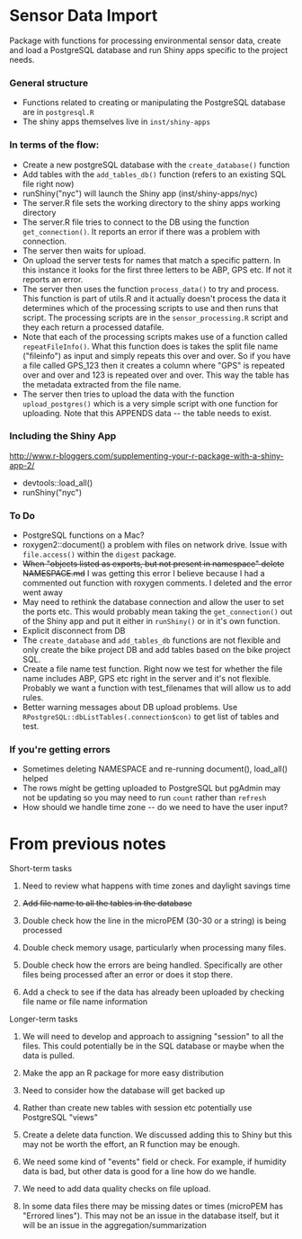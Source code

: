 # Sensor Data Import

Package with functions for processing environmental sensor data, create and load a PostgreSQL database and run Shiny apps specific to the project needs.


### General structure

* Functions related to creating or manipulating the PostgreSQL database are in `postgresql.R`
* The shiny apps themselves live in `inst/shiny-apps`


### In terms of the flow:

* Create a new postgreSQL database with the `create_database()` function
* Add tables with the `add_tables_db()` function (refers to an existing SQL file right now)
* runShiny("nyc") will launch the Shiny app (inst/shiny-apps/nyc)
* The server.R file sets the working directory to the shiny apps working directory
* The server.R file tries to connect to the DB using the function `get_connection()`. It reports an error if there was a problem with connection.
* The server then waits for upload.
* On upload the server tests for names that match a specific pattern. In this instance it looks for the first three letters to be ABP, GPS etc. If not it reports an error.
* The server then uses the function `process_data()` to try and process. This function is part of utils.R and it actually doesn't process the data it determines which of the processing scripts to use and then runs that script. The processing scripts are in the `sensor_processing.R` script and they each return a processed datafile.
* Note that each of the processing scripts makes use of a function called `repeatFileInfo()`. What this function does is takes the split file name ("fileinfo") as input and simply repeats this over and over. So if you have a file called GPS_123 then it creates a column where "GPS" is repeated over and over and 123 is repeated over and over. This way the table has the metadata extracted from the file name.
* The server then tries to upload the data with the function `upload_postgres()` which is a very simple script with one function for uploading. Note that this APPENDS data -- the table needs to exist.




### Including the Shiny App
http://www.r-bloggers.com/supplementing-your-r-package-with-a-shiny-app-2/

* devtools::load_all()
* runShiny("nyc")



### To Do

* PostgreSQL functions on a Mac?
* roxygen2::document() a problem with files on network drive. Issue with `file.access()` within the `digest` package.
* ~~When "objects listed as exports, but not present in namespace" delete NAMESPACE.md~~ I was getting this error I believe because I had a commented out function with roxygen comments. I deleted and the error went away
* May need to rethink the database connection and allow the user to set the ports etc. This would probably mean taking the `get_connection()` out of the Shiny app and put it either in `runShiny()` or in it's own function.
* Explicit disconnect from DB
* The `create_database` and `add_tables_db` functions are not flexible and only create the bike project DB and add tables based on the bike project SQL.
* Create a file name test function. Right now we test for whether the file name includes ABP, GPS etc right in the server and it's not flexible. Probably we want a function with test_filenames that will allow us to add rules.
* Better warning messages about DB upload problems. Use `RPostgreSQL::dbListTables(.connection$con)` to get list of tables and test.

### If you're getting errors

* Sometimes deleting NAMESPACE and re-running document(), load_all() helped
* The rows might be getting uploaded to PostgreSQL but pgAdmin may not be updating so you may need to run `count` rather than `refresh`
* How should we handle time zone -- do we need to have the user input?



# From previous notes

Short-term tasks

1. Need to review what happens with time zones and daylight savings time

2. ~~Add file name to all the tables in the database~~

3. Double check how the line in the microPEM (30-30 or a string) is being processed

4. Double check memory usage, particularly when processing many files.

5. Double check how the errors are being handled. Specifically are other files being processed after an error or does it stop there.

6. Add a check to see if the data has already been uploaded by checking file name or file name information

Longer-term tasks

1. We will need to develop and approach to assigning "session" to all the files. This could potentially be in the SQL database or maybe when the data is pulled.

2. Make the app an R package for more easy distribution

3. Need to consider how the database will get backed up

4. Rather than create new tables with session etc potentially use PostgreSQL "views"

5. Create a delete data function. We discussed adding this to Shiny but this may not be worth the effort, an R function may be enough.

6. We need some kind of "events" field or check. For example, if humidity data is bad, but other data is good for a line how do we handle.

8. We need to add data quality checks on file upload.

9. In some data files there may be missing dates or times (microPEM has "Errored lines"). This may not be an issue in the database itself, but it will be an issue in the aggregation/summarization



